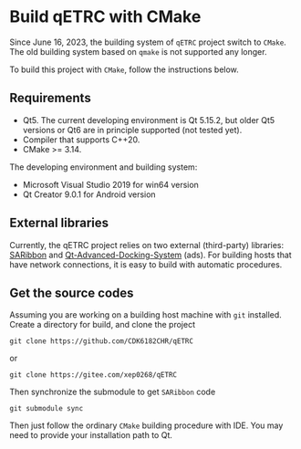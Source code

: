 # Build qETRC with CMake

Since June 16, 2023, the building system of `qETRC` project switch to `CMake`. The old building system based on `qmake` is not supported any longer.

To build this project with `CMake`, follow the instructions below.

## Requirements

- Qt5. The current developing environment is Qt 5.15.2, but older Qt5 versions or Qt6 are in principle supported (not tested yet).
- Compiler that supports C++20.
- CMake >= 3.14.

The developing environment and building system:

- Microsoft Visual Studio 2019 for win64 version
- Qt Creator 9.0.1 for Android version

## External libraries

Currently, the qETRC project relies on two external (third-party) libraries: [SARibbon](https://github.com/czyt1988/SARibbon) and [Qt-Advanced-Docking-System](https://github.com/githubuser0xFFFF/Qt-Advanced-Docking-System) (ads). For building hosts that have network connections, it is easy to build with automatic procedures. 

## Get the source codes

Assuming you are working on a building host machine with `git` installed. Create a directory for build, and clone the project 

```shell
git clone https://github.com/CDK6182CHR/qETRC
```

or

```
git clone https://gitee.com/xep0268/qETRC
```

Then synchronize the submodule to get `SARibbon` code

```shell
git submodule sync
```

Then just follow the ordinary `CMake` building procedure with IDE. You may need to provide your installation path to Qt.